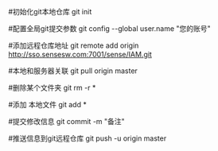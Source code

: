 #初始化git本地仓库
git init

#配置全局git提交参数
git config --global user.name "您的账号"

#添加远程仓库地址
git remote add origin http://sso.sensesw.com:7001/sense/IAM.git


#本地和服务器关联
git pull origin master


#删除某个文件夹
git rm -r *


#添加 本地文件
git add *

#提交修改信息
git commit -m "备注"


#推送信息到git远程仓库
git push -u origin master




